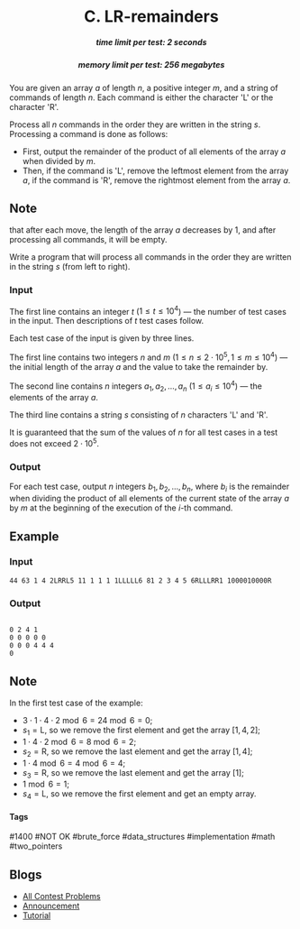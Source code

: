 <h1 style='text-align: center;'> C. LR-remainders</h1>

<h5 style='text-align: center;'>time limit per test: 2 seconds</h5>
<h5 style='text-align: center;'>memory limit per test: 256 megabytes</h5>

You are given an array $a$ of length $n$, a positive integer $m$, and a string of commands of length $n$. Each command is either the character 'L' or the character 'R'.

Process all $n$ commands in the order they are written in the string $s$. Processing a command is done as follows:

* First, output the remainder of the product of all elements of the array $a$ when divided by $m$.
* Then, if the command is 'L', remove the leftmost element from the array $a$, if the command is 'R', remove the rightmost element from the array $a$.

## Note

 that after each move, the length of the array $a$ decreases by $1$, and after processing all commands, it will be empty.

Write a program that will process all commands in the order they are written in the string $s$ (from left to right).

### Input

The first line contains an integer $t$ ($1 \le t \le 10^4$) — the number of test cases in the input. Then descriptions of $t$ test cases follow.

Each test case of the input is given by three lines.

The first line contains two integers $n$ and $m$ ($1 \le n \le 2\cdot10^5, 1 \le m \le 10^4$) — the initial length of the array $a$ and the value to take the remainder by.

The second line contains $n$ integers $a_1, a_2, \dots, a_n$ ($1 \le a_i \le 10^4$) — the elements of the array $a$.

The third line contains a string $s$ consisting of $n$ characters 'L' and 'R'.

It is guaranteed that the sum of the values of $n$ for all test cases in a test does not exceed $2\cdot10^5$.

### Output

For each test case, output $n$ integers $b_1, b_2, \dots, b_n$, where $b_i$ is the remainder when dividing the product of all elements of the current state of the array $a$ by $m$ at the beginning of the execution of the $i$-th command.

## Example

### Input


```text
44 63 1 4 2LRRL5 11 1 1 1 1LLLLL6 81 2 3 4 5 6RLLLRR1 1000010000R
```
### Output

```text

0 2 4 1 
0 0 0 0 0 
0 0 0 4 4 4 
0 

```
## Note

In the first test case of the example:

* $3 \cdot 1 \cdot 4 \cdot 2 \bmod 6 = 24 \bmod 6 = 0$;
* $s_1 = \text{L}$, so we remove the first element and get the array $[1, 4, 2]$;
* $1 \cdot 4 \cdot 2 \bmod 6 = 8 \bmod 6 = 2$;
* $s_2 = \text{R}$, so we remove the last element and get the array $[1, 4]$;
* $1 \cdot 4 \bmod 6 = 4 \bmod 6 = 4$;
* $s_3 = \text{R}$, so we remove the last element and get the array $[1]$;
* $1 \bmod 6 = 1$;
* $s_4 = \text{L}$, so we remove the first element and get an empty array.


#### Tags 

#1400 #NOT OK #brute_force #data_structures #implementation #math #two_pointers 

## Blogs
- [All Contest Problems](../Codeforces_Round_927_(Div._3).md)
- [Announcement](../blogs/Announcement.md)
- [Tutorial](../blogs/Tutorial.md)
